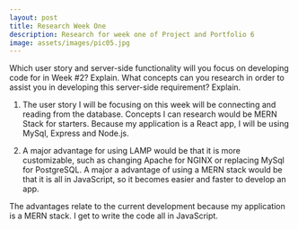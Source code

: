 ```yaml
---
layout: post
title: Research Week One
description: Research for week one of Project and Portfolio 6
image: assets/images/pic05.jpg
---
```


Which user story and server-side functionality will you focus on developing code for in Week #2?  Explain.
What concepts can you research in order to assist you in developing this server-side requirement?  Explain.

1) The user story I will be focusing on this week will be connecting and reading from the database. Concepts I can research would be MERN Stack for starters. Because my application is a React app, I will be using MySql, Express and Node.js.

2) A major advantage for using LAMP would be that it is more customizable, such as changing Apache for NGINX or replacing MySql for PostgreSQL. A major a advantage of using a MERN stack would be that it is all in JavaScript, so it becomes easier and faster to develop an app.

The advantages relate to the current development because my application is a MERN stack. I get to write the code all in JavaScript.